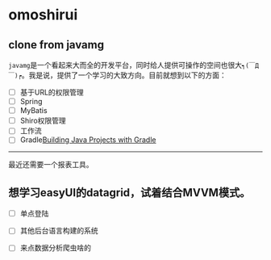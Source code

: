 # omoshirui

clone from javamg
---
`javamg`是一个看起来大而全的开发平台，同时给人提供可操作的空间也很大`┑(￣Д ￣)┍`。我是说，提供了一个学习的大致方向。目前就想到以下的方面：
- [ ] 基于URL的权限管理
- [ ] Spring
- [ ] MyBatis
- [ ] Shiro权限管理
- [ ] 工作流
- [ ] Gradle[Building Java Projects with Gradle](https://spring.io/guides/gs/gradle/)
---
最近还需要一个报表工具。

想学习easyUI的datagrid，试着结合MVVM模式。
---
- [ ] 单点登陆
- [ ] 其他后台语言构建的系统
- [ ] 来点数据分析爬虫啥的

